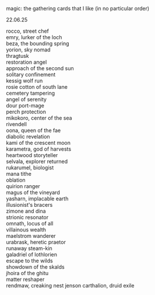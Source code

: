 magic: the gathering cards that I like (in no particular order)

22.06.25

rocco, street chef  
emry, lurker of the loch  
beza, the bounding spring  
yorion, sky nomad  
thragtusk  
restoration angel  
approach of the second sun  
solitary confinement  
kessig wolf run  
rosie cotton of south lane  
cemetery tampering  
angel of serenity  
dour port-mage  
perch protection  
mikokoro, center of the sea  
rivendell  
oona, queen of the fae  
diabolic revelation  
kami of the crescent moon  
karametra, god of harvests  
heartwood storyteller  
selvala, explorer returned  
rukarumel, biologist  
mana tithe  
oblation  
quirion ranger  
magus of the vineyard  
yasharn, implacable earth  
illusionist's bracers  
zimone and dina  
strionic resonator  
omnath, locus of all  
villainous wealth  
maelstrom wanderer  
urabrask, heretic praetor  
runaway steam-kin  
galadriel of lothlorien  
escape to the wilds  
showdown of the skalds  
jhoira of the ghitu  
matter reshaper  
rendmaw, creaking nest
jenson carthalion, druid exile

